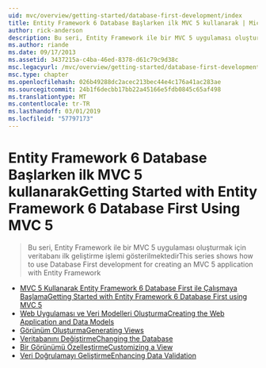 ```yaml
---
uid: mvc/overview/getting-started/database-first-development/index
title: Entity Framework 6 Database Başlarken ilk MVC 5 kullanarak | Microsoft Docs
author: rick-anderson
description: Bu seri, Entity Framework ile bir MVC 5 uygulaması oluşturmak için veritabanı ilk geliştirme işlemi gösterilmektedir
ms.author: riande
ms.date: 09/17/2013
ms.assetid: 3437215a-c4ba-46ed-8378-d61c79c9d38c
msc.legacyurl: /mvc/overview/getting-started/database-first-development
msc.type: chapter
ms.openlocfilehash: 026b49288dc2acec213bec44e4c176a41ac283ae
ms.sourcegitcommit: 24b1f6decbb17bb22a45166e5fdb0845c65af498
ms.translationtype: MT
ms.contentlocale: tr-TR
ms.lasthandoff: 03/01/2019
ms.locfileid: "57797173"
---
```

<a name="getting-started-with-entity-framework-6-database-first-using-mvc-5"></a><span data-ttu-id="9964b-103">Entity Framework 6 Database Başlarken ilk MVC 5 kullanarak</span><span class="sxs-lookup"><span data-stu-id="9964b-103">Getting Started with Entity Framework 6 Database First Using MVC 5</span></span>
====================
> <span data-ttu-id="9964b-104">Bu seri, Entity Framework ile bir MVC 5 uygulaması oluşturmak için veritabanı ilk geliştirme işlemi gösterilmektedir</span><span class="sxs-lookup"><span data-stu-id="9964b-104">This series shows how to use Database First development for creating an MVC 5 application with Entity Framework</span></span>


- [<span data-ttu-id="9964b-105">MVC 5 Kullanarak Entity Framework 6 Database First ile Çalışmaya Başlama</span><span class="sxs-lookup"><span data-stu-id="9964b-105">Getting Started with Entity Framework 6 Database First using MVC 5</span></span>](setting-up-database.md)
- [<span data-ttu-id="9964b-106">Web Uygulaması ve Veri Modelleri Oluşturma</span><span class="sxs-lookup"><span data-stu-id="9964b-106">Creating the Web Application and Data Models</span></span>](creating-the-web-application.md)
- [<span data-ttu-id="9964b-107">Görünüm Oluşturma</span><span class="sxs-lookup"><span data-stu-id="9964b-107">Generating Views</span></span>](generating-views.md)
- [<span data-ttu-id="9964b-108">Veritabanını Değiştirme</span><span class="sxs-lookup"><span data-stu-id="9964b-108">Changing the Database</span></span>](changing-the-database.md)
- [<span data-ttu-id="9964b-109">Bir Görünümü Özelleştirme</span><span class="sxs-lookup"><span data-stu-id="9964b-109">Customizing a View</span></span>](customizing-a-view.md)
- [<span data-ttu-id="9964b-110">Veri Doğrulamayı Geliştirme</span><span class="sxs-lookup"><span data-stu-id="9964b-110">Enhancing Data Validation</span></span>](enhancing-data-validation.md)
